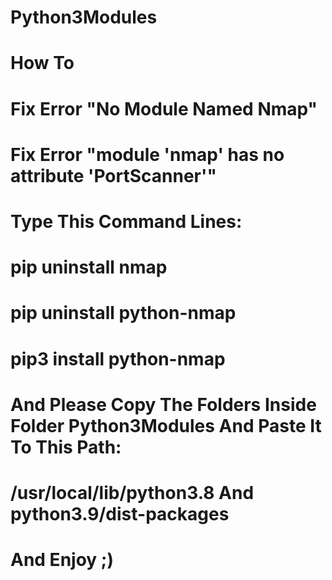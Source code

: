 # Python3Modules

# How To

# Fix Error "No Module Named Nmap"

# Fix Error "module 'nmap' has no attribute 'PortScanner'"

# Type This Command Lines:

# pip uninstall nmap

# pip uninstall python-nmap

# pip3 install python-nmap

# And Please Copy The Folders Inside Folder Python3Modules And Paste It To This Path:

# /usr/local/lib/python3.8 And python3.9/dist-packages

# And Enjoy ;)

